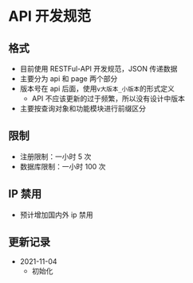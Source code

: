 # API 开发规范

## 格式

- 目前使用 RESTFul-API 开发规范，JSON 传递数据
- 主要分为 api 和 page 两个部分
- 版本号在 api 后面，使用`v大版本_小版本`的形式定义
  - API 不应该更新的过于频繁，所以没有设计中版本
- 主要按查询对象和功能模块进行前缀区分

## 限制

- 注册限制：一小时 5 次
- 数据库限制：一小时 100 次

## IP 禁用

- 预计增加国内外 ip 禁用

## 更新记录

- 2021-11-04
  - 初始化
